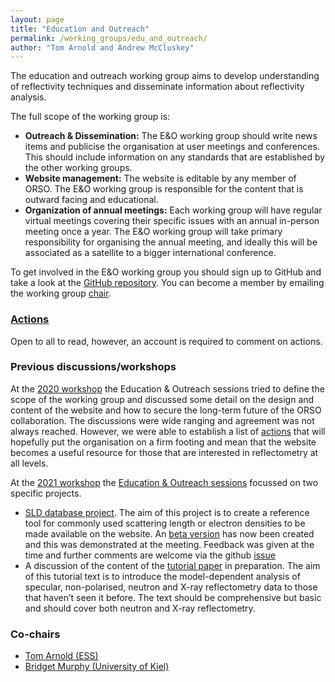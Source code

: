 ```yaml
---
layout: page
title: "Education and Outreach"
permalink: /working_groups/edu_and_outreach/
author: "Tom Arnold and Andrew McCluskey"
---
```


The education and outreach working group aims to develop understanding of reflectivity techniques and disseminate information about reflectivity analysis.

The full scope of the working group is:
* **Outreach & Dissemination:** The E&O working group should write news items and publicise the organisation at user meetings and conferences. This should include information on any standards that are established by the other working groups.
* **Website management:** The website is editable by any member of ORSO. The E&O working group is responsible for the content that is outward facing and educational.
* **Organization of annual meetings:** Each working group will have regular virtual meetings covering their specific issues with an annual in-person meeting once a year. The E&O working group will take primary responsibility for organising the annual meeting, and ideally this will be associated as a satellite to a bigger international conference.

To get involved in the E&O working group you should sign up to GitHub and take a look at the [GitHub repository](https://github.com/reflectivity/edu_outreach). You can become a member by emailing the working group [chair](mailto:tom.arnold@ess.eu).

### [Actions](https://github.com/reflectivity/edu_outreach/projects)

Open to all to read, however, an account is required to comment on actions.

### Previous discussions/workshops

At the [2020 workshop](https://www.reflectometry.org/workshops/workshop_2020/) the Education & Outreach sessions tried to define the scope of the working group and discussed some detail on the design and content of the website and how to secure the long-term future of the ORSO collaboration. The discussions were wide ranging and agreement was not always reached. However, we were able to establish a list of [actions](https://github.com/reflectivity/edu_outreach/projects) that will hopefully put the organisation on a firm footing and mean that the website becomes a useful resource for those that are interested in reflectometry at all levels.

At the [2021 workshop](https://www.reflectometry.org/workshops/workshop_2021/) the [Education & Outreach sessions](https://www.reflectometry.org/workshops/workshop_2021/Friday.md/) focussed on two specific projects. 
* [SLD database project](https://github.com/reflectivity/edu_outreach/issues/2). The aim of this project is to create a reference tool for commonly used scattering length or electron densities to be made available on the website. An [beta version](https://slddb.esss.dk) has now been created and this was demonstrated at the meeting. Feedback was given at the time and further comments are welcome via the github [issue](https://github.com/reflectivity/edu_outreach/issues/2)
* A discussion of the content of the [tutorial paper](https://www.reflectometry.org/workshops/workshop_2021/tutorial_text) in preparation. The aim of this tutorial text is to introduce the model-dependent analysis of specular, non-polarised, neutron and X-ray reflectometry data to those that haven’t seen it before. The text should be comprehensive but basic and should cover both neutron and X-ray reflectometry.

### Co-chairs

- [Tom Arnold (ESS)](mailto:tom.arnold@ess.eu)
- [Bridget Murphy (University of Kiel)](mailto:murphy@physik.uni-kiel.de)
